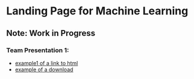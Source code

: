 # Landing Page for Machine Learning
## Note: Work in Progress

### Team Presentation 1:  
- [example1 of a link to html](spare_parts.html)  
- [example of a download](sample_code_html_javascript.pdf)  
